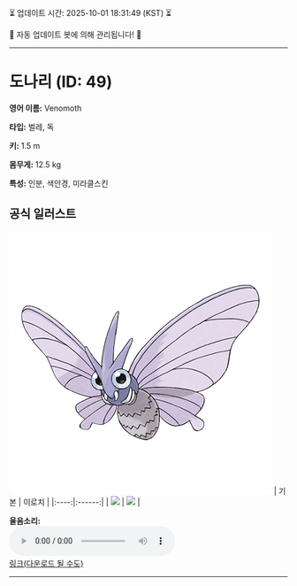 
⏳ 업데이트 시간: 2025-10-01 18:31:49 (KST) ⏳

🤖 자동 업데이트 봇에 의해 관리됩니다! 🤖

---

# 도나리 (ID: 49)
**영어 이름:** Venomoth

**타입:** 벌레, 독

**키:** 1.5 m

**몸무게:** 12.5 kg

**특성:** 인분, 색안경, 미라클스킨

## 공식 일러스트
![](https://raw.githubusercontent.com/PokeAPI/sprites/master/sprites/pokemon/other/official-artwork/49.png)
| 기본 | 이로치 |
|:----:|:------:|
| <img src="http://play.pokemonshowdown.com/sprites/ani/venomoth.gif" width="200"> | <img src="http://play.pokemonshowdown.com/sprites/ani-shiny/venomoth.gif" width="200"> |

**울음소리:**<br><audio controls src="https://raw.githubusercontent.com/PokeAPI/cries/main/cries/pokemon/latest/49.ogg"></audio><br> [링크(다운로드 될 수도)](https://raw.githubusercontent.com/PokeAPI/cries/main/cries/pokemon/latest/49.ogg)


---
